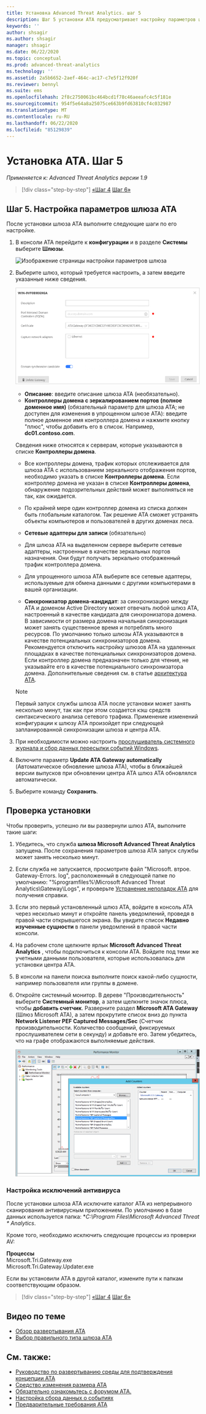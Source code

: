 ```yaml
---
title: Установка Advanced Threat Analytics. шаг 5
description: Шаг 5 установки ATA предусматривает настройку параметров шлюза ATA.
keywords: ''
author: shsagir
ms.author: shsagir
manager: shsagir
ms.date: 06/22/2020
ms.topic: conceptual
ms.prod: advanced-threat-analytics
ms.technology: ''
ms.assetid: 2a5b6652-2aef-464c-ac17-c7e5f12f920f
ms.reviewer: bennyl
ms.suite: ems
ms.openlocfilehash: 2f8c2750061bc464bcd1f78c46aeeafc4c5f181e
ms.sourcegitcommit: 954f5e64a8a25075ce663b9fd63810cf4c032987
ms.translationtype: MT
ms.contentlocale: ru-RU
ms.lasthandoff: 06/22/2020
ms.locfileid: "85129839"
---
```

# <a name="install-ata---step-5"></a>Установка ATA. Шаг 5

*Применяется к: Advanced Threat Analytics версии 1.9*

> [!div class="step-by-step"]
> [«Шаг 4](install-ata-step4.md) 
>  [Шаг 6»](install-ata-step6.md)

## <a name="step-5-configure-the-ata-gateway-settings"></a>Шаг 5. Настройка параметров шлюза ATA

После установки шлюза ATA выполните следующие шаги по его настройке.

1. В консоли ATA перейдите к **конфигурации** и в разделе **Системы** выберите **Шлюзы**.

    ![Изображение страницы настройки параметров шлюза](media/ata-gw-config-1.png)

1. Выберите шлюз, который требуется настроить, а затем введите указанные ниже сведения.

    ![Изображение страницы настройки параметров шлюза](media/ATA-Gateways-config-2.png)

    - **Описание**: введите описание шлюза ATA (необязательно).
    - **Контроллеры домена с зеркалированием портов (полное доменное имя)** (обязательный параметр для шлюза ATA; не доступен для изменения в упрощенном шлюзе ATA): введите полное доменное имя контроллера домена и нажмите кнопку "плюс", чтобы добавить его в список. Например, **dc01.contoso.com**.

    Сведения ниже относятся к серверам, которые указываются в списке **Контроллеры домена**.

    - Все контроллеры домена, трафик которых отслеживается для шлюза ATA с использованием зеркального отображения портов, необходимо указать в списке **Контроллеры домена**. Если контроллер домена не указан в списке **Контроллеры домена**, обнаружение подозрительных действий может выполняться не так, как ожидается.
    - По крайней мере один контроллер домена из списка должен быть глобальным каталогом. Так решение ATA сможет устранять объекты компьютеров и пользователей в других доменах леса.

    - **Сетевые адаптеры для записи** (обязательно)
    - Для шлюза ATA на выделенном сервере выберите сетевые адаптеры, настроенные в качестве зеркальных портов назначения. Они будут получать зеркально отображенный трафик контроллера домена.
    - Для упрощенного шлюза ATA выберите все сетевые адаптеры, используемые для обмена данными с другими компьютерами в вашей организации.

    - **Синхронизатор домена-кандидат**: за синхронизацию между ATA и доменом Active Directory может отвечать любой шлюз ATA, настроенный в качестве кандидата для синхронизатора домена. В зависимости от размера домена начальная синхронизация может занять существенное время и потреблять много ресурсов. По умолчанию только шлюзы ATA указываются в качестве потенциальных синхронизаторов домена.
    Рекомендуется отключить настройку шлюзов ATA на удаленных площадках в качестве потенциальных синхронизаторов домена.
    Если контроллер домена предназначен только для чтения, не указывайте его в качестве потенциального синхронизатора домена. Дополнительные сведения см. в статье [архитектура ATA](ata-architecture.md#ata-lightweight-gateway-features).

    > [!NOTE]
    > Первый запуск службы шлюза ATA после установки может занять несколько минут, так как при этом создается кэш средств синтаксического анализа сетевого трафика.
    > Применение изменений конфигурации к шлюзу ATA произойдет при следующей запланированной синхронизации шлюза и центра ATA.

1. При необходимости можно настроить [прослушиватель системного журнала и сбор данных пересылки событий Windows](configure-event-collection.md).
1. Включите параметр **Update ATA Gateway automatically** (Автоматическое обновление шлюза ATA), чтобы в ближайшей версии выпусков при обновлении центра ATA шлюз ATA обновлялся автоматически.

1. Выберите команду **Сохранить**.

## <a name="validate-installations"></a>Проверка установки

Чтобы проверить, успешно ли вы развернули шлюз ATA, выполните такие шаги:

1. Убедитесь, что служба **шлюза Microsoft Advanced Threat Analytics** запущена. После сохранения параметров шлюза ATA запуск службы может занять несколько минут.

1. Если служба не запускается, просмотрите файл "Microsoft. втрое. Gateway-Errors. log", расположенный в следующей папке по умолчанию: "%programfiles%\Microsoft Advanced Threat Analytics\Gateway\Logs", и проверьте [Устранение неполадок ATA](troubleshooting-ata-known-errors.md) для получения справки.

1. Если это первый установленный шлюз ATA, войдите в консоль ATA через несколько минут и откройте панель уведомлений, проведя в правой части открывшегося экрана. Вы увидите список **Недавно изученные сущности** в панели уведомлений в правой части консоли.

1. На рабочем столе щелкните ярлык **Microsoft Advanced Threat Analytics** , чтобы подключиться к консоли ATA. Войдите под теми же учетными данными пользователя, которые использовалась для установки центра ATA.
1. В консоли на панели поиска выполните поиск какой-либо сущности, например пользователя или группы в домене.
1. Откройте системный монитор. В дереве "Производительность" выберите **Системный монитор**, а затем щелкните значок плюса, чтобы **добавить счетчик**. Разверните раздел **Microsoft ATA Gateway** (Шлюз Microsoft ATA), а затем прокрутите список вниз до пункта **Network Listener PEF Captured Messages/Sec** (Счетчик производительности. Количество сообщений, фиксируемых прослушивателем сети в секунду) и добавьте его. Затем убедитесь, что на графе отображаются выполняемые действия.

    ![Изображение окна добавления счетчиков производительности](media/ATA-performance-monitoring-add-counters.png)

### <a name="set-anti-virus-exclusions"></a>Настройка исключений антивируса

После установки шлюза ATA исключите каталог ATA из непрерывного сканирования антивирусным приложением. По умолчанию в базе данных используется папка: **C:\Program Files\Microsoft Advanced Threat \* Analytics*.

Кроме того, необходимо исключить следующие процессы из проверки AV:

**Процессы**  
Microsoft.Tri.Gateway.exe  
Microsoft.Tri.Gateway.Updater.exe

Если вы установили ATA в другой каталог, измените пути к папкам соответствующим образом.

> [!div class="step-by-step"]
> [«Шаг 4](install-ata-step4.md) 
>  [Шаг 6»](install-ata-step6.md)

## <a name="related-videos"></a>Видео по теме

- [Обзор развертывания ATA](https://channel9.msdn.com/Shows/Microsoft-Security/Overview-of-ATA-Deployment-in-10-Minutes)
- [Выбор правильного типа шлюза ATA](https://channel9.msdn.com/Shows/Microsoft-Security/ATA-Deployment-Choose-the-Right-Gateway-Type)

## <a name="see-also"></a>См. также:

- [Руководство по развертыванию среды для подтверждения концепции ATA](https://aka.ms/atapoc)
- [Средство изменения размера ATA](https://aka.ms/atasizingtool)
- [Обязательно ознакомьтесь с форумом ATA.](https://social.technet.microsoft.com/Forums/security/home?forum=mata)
- [Настройка сбора данных о событиях](configure-event-collection.md)
- [Предварительные требования ATA](ata-prerequisites.md)
